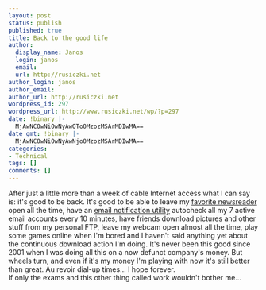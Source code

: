 ```yaml
---
layout: post
status: publish
published: true
title: Back to the good life
author:
  display_name: Janos
  login: janos
  email: 
  url: http://rusiczki.net
author_login: janos
author_email: 
author_url: http://rusiczki.net
wordpress_id: 297
wordpress_url: http://www.rusiczki.net/wp/?p=297
date: !binary |-
  MjAwNC0wNi0wNyAwOTo0MzozMSArMDIwMA==
date_gmt: !binary |-
  MjAwNC0wNi0wNyAwNjo0MzozMSArMDIwMA==
categories:
- Technical
tags: []
comments: []
---
```

<p>After just a little more than a week of cable Internet access what I can say is: it's good to be back. It's good to be able to leave my <a href="http://www.sharpreader.net/" title="Sharpreader">favorite newsreader</a> open all the time, have an <a href="http://www.poptray.org" title="PopTray - It's incredible!">email notification utility</a> autocheck all my 7 active email accounts every 10 minutes, have friends download pictures and other stuff from my personal FTP, leave my webcam open almost all the time, play some games online when I'm bored and I haven't said anything yet about the continuous download action I'm doing. It's never been this good since 2001 when I was doing all this on a now defunct company's money. But wheels turn, and even if it's my money I'm playing with now it's still better than great. Au revoir dial-up times... I hope forever.<br />
If only the exams and this other thing called work wouldn't bother me...</p>
